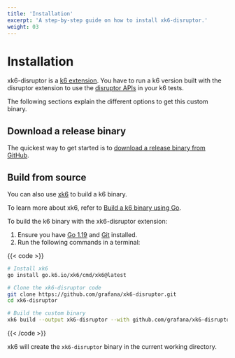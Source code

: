 ```yaml
---
title: 'Installation'
excerpt: 'A step-by-step guide on how to install xk6-disruptor.'
weight: 03
---
```


# Installation

xk6-disruptor is a [k6 extension](https://grafana.com/docs/k6/<K6_VERSION>/extensions). You have to run a k6 version built with the disruptor extension to use the [disruptor APIs](https://grafana.com/docs/k6/<K6_VERSION>/javascript-api/xk6-disruptor/) in your k6 tests.

The following sections explain the different options to get this custom binary.

## Download a release binary

The quickest way to get started is to [download a release binary from GitHub](https://github.com/grafana/xk6-disruptor/releases).

## Build from source

You can also use [xk6](https://github.com/grafana/xk6) to build a k6 binary.

To learn more about xk6, refer to [Build a k6 binary using Go](https://grafana.com/docs/k6/<K6_VERSION>/extensions/build-k6-binary-using-go).

To build the k6 binary with the xk6-disruptor extension:

1. Ensure you have [Go 1.19](https://golang.org/doc/install) and [Git](https://git-scm.com/) installed.
2. Run the following commands in a terminal:

{{< code >}}

```bash
# Install xk6
go install go.k6.io/xk6/cmd/xk6@latest

# Clone the xk6-disruptor code
git clone https://github.com/grafana/xk6-disruptor.git
cd xk6-disruptor

# Build the custom binary
xk6 build --output xk6-disruptor --with github.com/grafana/xk6-disruptor=.
```

{{< /code >}}

xk6 will create the `xk6-disruptor` binary in the current working directory.
